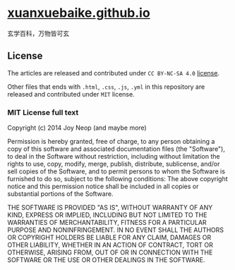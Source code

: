 # [xuanxuebaike.github.io](http://xuanxuebaike.github.io/)

玄学百科，万物皆可玄

## License

The articles are released and contributed under `CC BY-NC-SA 4.0` [license](http://creativecommons.org/licenses/by-nc-sa/4.0/).

Other files that ends with `.html`, `.css`, `.js`, `.yml` in this repository are released and contributed under `MIT` license.

### MIT License full text

Copyright (c) 2014 Joy Neop (and maybe more)

Permission is hereby granted, free of charge, to any person obtaining a copy of this software and associated documentation files (the "Software"), to deal in the Software without restriction, including without limitation the rights to use, copy, modify, merge, publish, distribute, sublicense, and/or sell copies of the Software, and to permit persons to whom the Software is furnished to do so, subject to the following conditions: The above copyright notice and this permission notice shall be included in all copies or substantial portions of the Software.

THE SOFTWARE IS PROVIDED "AS IS", WITHOUT WARRANTY OF ANY KIND, EXPRESS OR IMPLIED, INCLUDING BUT NOT LIMITED TO THE WARRANTIES OF MERCHANTABILITY, FITNESS FOR A PARTICULAR PURPOSE AND NONINFRINGEMENT. IN NO EVENT SHALL THE AUTHORS OR COPYRIGHT HOLDERS BE LIABLE FOR ANY CLAIM, DAMAGES OR OTHER LIABILITY, WHETHER IN AN ACTION OF CONTRACT, TORT OR OTHERWISE, ARISING FROM, OUT OF OR IN CONNECTION WITH THE SOFTWARE OR THE USE OR OTHER DEALINGS IN THE SOFTWARE.
